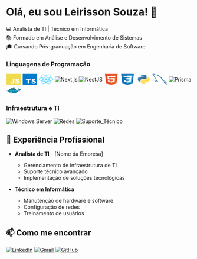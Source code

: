 # Olá, eu sou Leirisson Souza! 👋

💻 Analista de TI | Técnico em Informática  
📚 Formado em Análise e Desenvolvimento de Sistemas  
🎓 Cursando Pós-graduação em Engenharia de Software  

### Linguagens de Programação
<div style="display: inline-block">
<img align="center" alt="JavaScript" height="30" width="40" src="https://raw.githubusercontent.com/devicons/devicon/master/icons/javascript/javascript-plain.svg ">
<img align="center" alt="TypeScript" height="30" width="40" src="https://raw.githubusercontent.com/devicons/devicon/master/icons/typescript/typescript-plain.svg ">
<img align="center" alt="React" height="30" width="40" src="https://raw.githubusercontent.com/devicons/devicon/master/icons/react/react-original.svg ">
<img align="center" alt="Next.js" height="30" width="40" src="https://cdn.jsdelivr.net/gh/devicons/devicon/icons/nextjs/nextjs-original.svg ">
<img align="center" alt="NestJS" height="30" width="40" src="https://nestjs.com/img/logo-small.svg ">
<img align="center" alt="HTML5" height="30" width="40" src="https://raw.githubusercontent.com/devicons/devicon/master/icons/html5/html5-original.svg ">
<img align="center" alt="CSS3" height="30" width="40" src="https://raw.githubusercontent.com/devicons/devicon/master/icons/css3/css3-original.svg ">
<img align="center" alt="Python" height="30" width="40" src="https://raw.githubusercontent.com/devicons/devicon/master/icons/python/python-original.svg ">
<img align="center" alt="MySQL" height="30" width="40" src="https://raw.githubusercontent.com/devicons/devicon/master/icons/mysql/mysql-original.svg ">
<img align="center" alt="Prisma" height="30" width="40" src="https://www.prisma.io/img/favicon/favicon-32x32.png ">
<img align="center" alt="Docker" height="30" width="40" src="https://raw.githubusercontent.com/devicons/devicon/master/icons/docker/docker-original.svg ">
</div>

### Infraestrutura e TI
![Windows Server](https://img.shields.io/badge/Windows_Server-0078D6?style=for-the-badge&logo=windows&logoColor=white)
![Redes](https://img.shields.io/badge/Redes-Information_Technology-blue)
![Suporte_Técnico](https://img.shields.io/badge/Suporte_Técnico-Expertise-orange)

## 💼 Experiência Profissional
- **Analista de TI** - [Nome da Empresa]  
  - Gerenciamento de infraestrutura de TI  
  - Suporte técnico avançado  
  - Implementação de soluções tecnológicas  

- **Técnico em Informática**  
  - Manutenção de hardware e software  
  - Configuração de redes  
  - Treinamento de usuários  

## 📫 Como me encontrar
[![LinkedIn](https://img.shields.io/badge/LinkedIn-0077B5?style=for-the-badge&logo=linkedin&logoColor=white)]([https://linkedin.com/in/seu-linkedin](https://www.linkedin.com/in/leirisson-souza-dos-santos-00a89720b/))
[![Gmail](https://img.shields.io/badge/Gmail-D14836?style=for-the-badge&logo=gmail&logoColor=white)](mailto:leirissonsouza99@gmail.com)
[![GitHub](https://img.shields.io/badge/GitHub-100000?style=for-the-badge&logo=github&logoColor=white)](https://github.com/leirisson)
